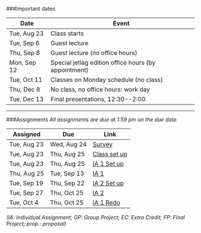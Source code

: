 ###Important dates

Date        | Event
------------|------
Tue, Aug 23 | Class starts
Tue, Sep 6  | Guest lecture
Thu, Sep 8  | Guest lecture (no office hours)
Mon, Sep 12 | Special jetlag edition office hours (by appointment)
Tue, Oct 11 | Classes on Monday schedule (no class)
Thu, Dec 8  | No class, no office hours: work day
Tue, Dec 13 | Final presentations, 12:30--2:00

<hr>

###Assignments
_All assignments are due at 1:59 pm on the due date._


Assigned    | Due         | Link
------------|-------------|-----------
Tue, Aug 23 | Wed, Aug 24 | [Survey](https://docs.google.com/forms/d/1TG3gzmcLktQi2kpWAWmJ77d5N1KAboQTLbTK-IGLj_4/viewform)
Tue, Aug 23 | Thu, Aug 25 | [Class set up](class_setup.html)
Tue, Aug 23 | Thu, Aug 25 | [IA 1 Set up](a1setup.html)
Thu, Aug 25 | Tue, Sep 13 | [IA 1](assignment1.html)
Tue, Sep 19 | Thu, Sep 22 | [IA 2 Set up](a2setup.html)
Tue, Sep 27 | Thu, Oct 25 | [IA 2](assignment2.html)
Tue, Oct  4 | Thu, Oct 25 | [IA 1 Redo](assignment1redo.html)

<!---
Tue, Sep 13 | Thu, Sep 15 | [IA 2 Set up](a2setup.html)
Tue, Sep 13 | Thu, Sep 29 | [IA 2](assignment2.html)
Note career fair is 9/28 - move IA3!
Thu, Sep 29 | Thu, Oct 13 | [IA 3](assignment3.html)
Thu, Sep 29 | Thu, Oct 6  | [EC 1](extracredit1.html)
Thu, Oct 13 | Thu, Nov 10 | [GP 1](group_project1.html)
Thu, Oct 13 | Thu, Nov 10 | [EC 2](group_project1.html#extracredit2)
Thu, Nov 10 | Tue, Nov 15 | [FP prop.](final_project.html)
Tue, Nov 13 | Exam period | [FP demo](final_project.html)
Tue, Nov 13 | Exam period | [FP writeup](final_project.html)
--->

_(IA: Individual Assignment; GP: Group Project; EC: Extra Credit; FP:
Final Project; prop.: proposal)_
